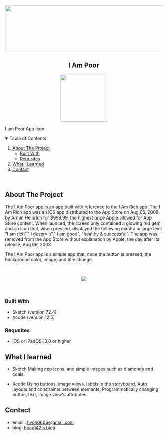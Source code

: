 <img src="https://cdn.jsdelivr.net/gh/Hoax142/github_assets/repository/I_am_poor/I_Am_Poor_Logo.png" width="800" height="150">

<p align="center">
	<h2 align="center">I Am Poor</h2>
</p>

<p align="center">
<img src="https://cdn.jsdelivr.net/gh/Hoax142/github_assets/repository/I_am_poor/I_Am_Poor_Icon_Rounded.png" width="150" height="150">
<figcaption>I am Poor App Icon</figcaption>
</p>

<!-- TABLE OF CONTENTS-->
<details open = "open">
	<summary>Table of Contents</summary>
	<ol>
		<li>
			<a href="#about-the-project">About The Project</a>
			<ul>
					<li><a href="#built-with">Built With</a></li>
					<li><a href="#requisites">Requsites</a></li>
			</ul>
		</li>
		<li>
			<a href="#what-i-learned">What I Learned</a>
		</li>
				<li>
			<a href="#contact">Contact</a>
		</li>
	</ol>	
<br>
</details>

<!-- ABOUT THE PROJECT-->

## About The Project

The I Am Poor app is an app built with reference to the I Am Rich app. The I Am Rich app was an iOS app distributed to the App Store on Aug 05, 2008 by Armin Heinrich for $999.99, the highest price Apple allowed for App Store content. When launced, the screen only contained a glowing red gem and an icon that, when pressed, displayed the following mantra in large text: "I am rich"," I deserv it"," I am good", "healthy & successful". The app was removed from the App Store without explanation by Apple, the day after its release, Aug 06, 2008.

The I Am Poor app is a simple app that, once the button is pressed, the background color, image, and title change.

<br>
<p align="center">
<img src="https://cdn.jsdelivr.net/gh/Hoax142/github_assets/repository/I_am_poor/I_Am_Poor.gif">
</p><br>

### Built With

- Sketch (version 72.4)
- Xcode (version 12.5)

### Requsites

- iOS or iPadOS 13.0 or higher

<!--WHAT I LEARNED-->

## What I learned

- Sketch
  Making app icons, and simple images such as diamonds and coals.

- Xcode
  Using buttons, image views, labels in the storyboard.
  Auto layouts and constraints between elements.
  Programmatically changing button, text, image view's attributes.

<!--CONTACT-->

## Contact

- email : hyoh0606@gmail.com
- blog: [hoax142's blog](https://hoax142.github.io)
